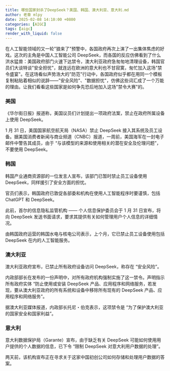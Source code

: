 ```yaml
---
title: 哪些国家封杀了DeepSeek？美国、韩国、澳大利亚、意大利.md
author: 老章 mlpy
date: 2025-02-08 14:10:00 +0800
categories: [AIGC]
tags: [aigc]
render_with_liquid: false
---
```


在人工智能领域的又一轮"狼来了"预警中，各国政府再次上演了一出集体焦虑的好戏。这次的主角是中国人工智能公司 DeepSeek，而各国的反应仿佛看到了什么洪水猛兽：美国政府部门火速下达禁令，澳大利亚政府急匆匆地清理设备，韩国官员们大谈特谈"安全担忧"，就连远在欧洲的意大利也不甘寂寞，匆忙加入这场"禁令盛宴"。在这场看似声势浩大的"防范"行动中，各国政府似乎都在用同一个模板复制粘贴着相似的说辞——"安全风险"、"数据担忧"，仿佛这些词汇成了一个万能的理由。让我们看看这些国家是如何争先恐后地加入这场"禁令大赛"的。
### 美国

《华尔街日报》报道称，美国议员们计划提出一项政府法案，禁止在政府所属设备上使用 DeepSeek。


1 月 31 日，美国国家航空航天局（NASA）禁止 DeepSeek 接入其系统及员工设备。据美国消费者新闻与商业频道（CNBC）报道，一周前，美国海军在一封电子邮件中警告其成员，由于 “与该模型的来源和使用相关的潜在安全及伦理问题”，不要使用 DeepSeek。

### 韩国


韩国产业通商资源部的一位发言人宣布，该部门已暂时禁止员工设备使用 DeepSeek，同样援引了安全方面的担忧。


官员们表示，韩国政府已敦促各部委和机构在使用人工智能程序时要谨慎，包括 ChatGPT 和 DeepSeek。


此前，首尔的信息隐私监管机构 —— 个人信息保护委员会于 1 月 31 日宣布，将向 DeepSeek 发送书面请求，要求其提供有关如何管理用户个人信息的详细情况。


由韩国政府运营的韩国水电与核电公司表示，上个月，它已禁止员工设备使用包括 DeepSeek 在内的人工智能服务。

### 澳大利亚

澳大利亚政府宣布，已禁止所有政府设备访问 DeepSeek，称存在 “安全风险”。


内政部部长在发布的一份声明中，对所有政府机构强制实施了这一禁令。声明指示所有政府实体 “防止使用或安装 DeepSeek 产品、应用程序和网络服务，若发现，要从澳大利亚政府的所有系统和设备中移除所有现有的 DeepSeek 产品、应用程序和网络服务”。

据澳大利亚媒体报道，内政部长托尼・伯克表示，这项禁令是 “为了保护澳大利亚的国家安全和国家利益”。

### 意大利

意大利数据保护局（Garante）宣布，由于缺乏有关 DeepSeek 可能如何使用用户提供的个人数据的信息，已下令 “限制 DeepSeek 对意大利用户数据的处理”。

两天前，该机构宣布正在寻求关于这家中国初创公司如何存储和处理用户数据的答案。

